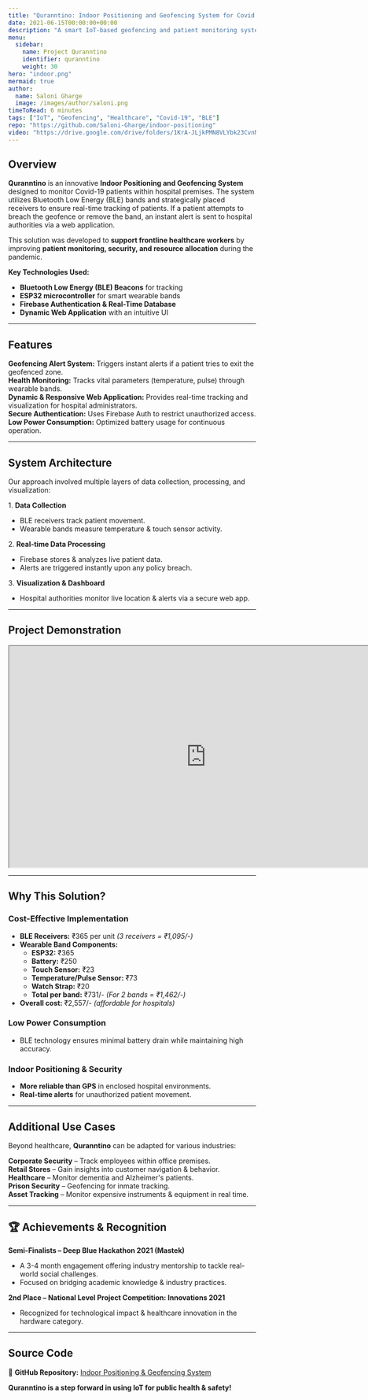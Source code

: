 ```yaml
---
title: "Quranntino: Indoor Positioning and Geofencing System for Covid Hospitals"
date: 2021-06-15T00:00:00+00:00
description: "A smart IoT-based geofencing and patient monitoring system designed to ensure safety and efficiency in Covid hospitals."
menu:
  sidebar:
    name: Project Quranntino
    identifier: quranntino
    weight: 30
hero: "indoor.png"
mermaid: true
author:
  name: Saloni Gharge
  image: /images/author/saloni.png
timeToRead: 6 minutes
tags: ["IoT", "Geofencing", "Healthcare", "Covid-19", "BLE"]
repo: "https://github.com/Saloni-Gharge/indoor-positioning"
video: "https://drive.google.com/drive/folders/1KrA-JLjkPMN8VLYbk23CvnNTNe0pKHVu"
---
```


## Overview  

**Quranntino** is an innovative **Indoor Positioning and Geofencing System** designed to monitor Covid-19 patients within hospital premises. The system utilizes Bluetooth Low Energy (BLE) bands and strategically placed receivers to ensure real-time tracking of patients. If a patient attempts to breach the geofence or remove the band, an instant alert is sent to hospital authorities via a web application.  

This solution was developed to **support frontline healthcare workers** by improving **patient monitoring, security, and resource allocation** during the pandemic.  

**Key Technologies Used:**  
- **Bluetooth Low Energy (BLE) Beacons** for tracking  
- **ESP32 microcontroller** for smart wearable bands  
- **Firebase Authentication & Real-Time Database**  
- **Dynamic Web Application** with an intuitive UI  

---
## Features  

**Geofencing Alert System:** Triggers instant alerts if a patient tries to exit the geofenced zone.  
**Health Monitoring:** Tracks vital parameters (temperature, pulse) through wearable bands.  
**Dynamic & Responsive Web Application:** Provides real-time tracking and visualization for hospital administrators.  
**Secure Authentication:** Uses Firebase Auth to restrict unauthorized access.  
**Low Power Consumption:** Optimized battery usage for continuous operation.  

---

## System Architecture  

Our approach involved multiple layers of data collection, processing, and visualization:

1️. **Data Collection**  
   - BLE receivers track patient movement.  
   - Wearable bands measure temperature & touch sensor activity.  

2️. **Real-time Data Processing**  
   - Firebase stores & analyzes live patient data.  
   - Alerts are triggered instantly upon any policy breach.  

3️. **Visualization & Dashboard**  
   - Hospital authorities monitor live location & alerts via a secure web app.  

---
## Project Demonstration  

<iframe src="https://drive.google.com/file/d/1Hd-DuI_sWfwvVtLRg0ONkhLmxlLQG5kv/preview" 
        width="800" height="450" allowfullscreen>
</iframe>

---
## Why This Solution?  

### Cost-Effective Implementation  
- **BLE Receivers:** ₹365 per unit *(3 receivers = ₹1,095/-)*  
- **Wearable Band Components:**  
  - **ESP32:** ₹365  
  - **Battery:** ₹250  
  - **Touch Sensor:** ₹23  
  - **Temperature/Pulse Sensor:** ₹73  
  - **Watch Strap:** ₹20  
  - **Total per band:** ₹731/- *(For 2 bands = ₹1,462/-)*  
- **Overall cost:** ₹2,557/- *(affordable for hospitals)*  

### Low Power Consumption  
- BLE technology ensures minimal battery drain while maintaining high accuracy.  

### Indoor Positioning & Security  
- **More reliable than GPS** in enclosed hospital environments.  
- **Real-time alerts** for unauthorized patient movement.  

---

## Additional Use Cases  

Beyond healthcare, **Quranntino** can be adapted for various industries:  

**Corporate Security** – Track employees within office premises.  
**Retail Stores** – Gain insights into customer navigation & behavior.  
**Healthcare** – Monitor dementia and Alzheimer's patients.  
**Prison Security** – Geofencing for inmate tracking.  
**Asset Tracking** – Monitor expensive instruments & equipment in real time.  

---

## 🏆 Achievements & Recognition  

**Semi-Finalists – Deep Blue Hackathon 2021 (Mastek)**  
   - A 3-4 month engagement offering industry mentorship to tackle real-world social challenges.  
   - Focused on bridging academic knowledge & industry practices.  

**2nd Place – National Level Project Competition: Innovations 2021**  
   - Recognized for technological impact & healthcare innovation in the hardware category.  

---

## Source Code  

📌 **GitHub Repository:** [Indoor Positioning & Geofencing System](https://github.com/Saloni-Gharge/indoor-positioning)  

**Quranntino is a step forward in using IoT for public health & safety!**  
